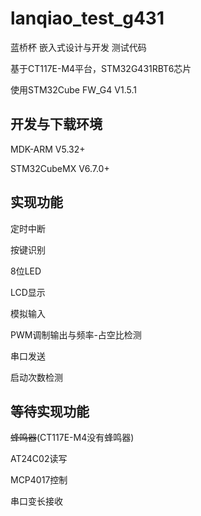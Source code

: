 # lanqiao_test_g431

蓝桥杯 嵌入式设计与开发 测试代码

基于CT117E-M4平台，STM32G431RBT6芯片

使用STM32Cube FW_G4 V1.5.1

## 开发与下载环境

MDK-ARM V5.32+

STM32CubeMX V6.7.0+

## 实现功能

定时中断

按键识别

8位LED

LCD显示

模拟输入

PWM调制输出与频率-占空比检测

串口发送

启动次数检测

## 等待实现功能

~~蜂鸣器~~(CT117E-M4没有蜂鸣器)

AT24C02读写

MCP4017控制

串口变长接收
